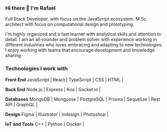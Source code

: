 ### Hi there 👋 I'm Rafael
Full Stack Developer, with focus on the JavaScript ecosystem.
M.Sc. architect with focus on computational design and prototyping.

I'm highly organized and a fast learner with analytical skills and attention to detail. I am an all-rounder and problem solver with experience working in different industries who loves embracing and adapting to new technologies. I enjoy working with teams that encourage development and knowledge sharing.

### Technologies I work with

**Front End**
JavaScript | React | TypeScript | CSS | HTML |

**Back End**
Node.js | Express | Koa | Socket.io |

**Databases**
MongoDB | Mongoose | PostgreSQL | Prisma | Sequelize |
Rest API | GraphQL |

**Design**
Figma | Illustrator | Indesign | Photoshop |

**IoT and Tools**
C++ | Python | Docker |
